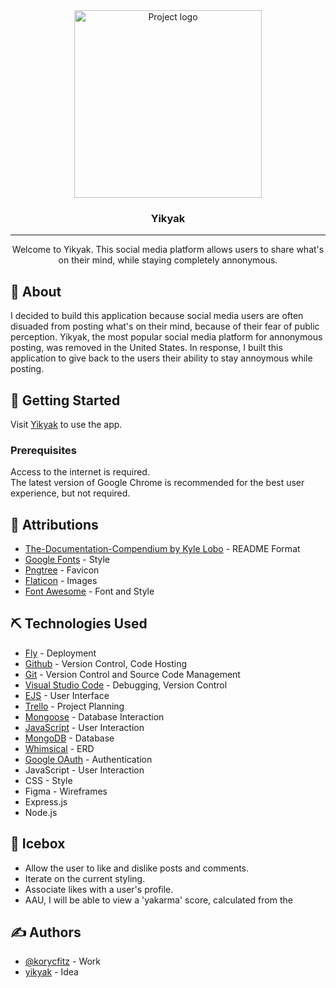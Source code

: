 <div align="center">
 <img src="/assets/yik-yak.png" alt="Project logo" height=300px></a>
</div>

<h3 align="center">Yikyak</h3>

---

<p align="center"> Welcome to Yikyak. This social media platform allows users to share what's on their mind, while staying completely annonymous.
</p>

## 🧐 About

I decided to build this application because social media users are often disuaded from posting what's on their mind, because of their fear of public perception. Yikyak, the most popular social media platform for annonymous posting, was removed in the United States. In response, I built this application to give back to the users their ability to stay annoymous while posting.

## 🏁 Getting Started

Visit <a href="https://annonymous.fly.dev/">Yikyak</a> to use the app.

### Prerequisites

Access to the internet is required.<br>
The latest version of Google Chrome is recommended for the best user experience, but not required.

## 🎈 Attributions

- [The-Documentation-Compendium by Kyle Lobo](https://github.com/kylelobo/The-Documentation-Compendium) - README Format
- [Google Fonts](https://fonts.google.com/) - Style
- [Pngtree](https://pngtree.com/so/ox-logo) - Favicon
- [Flaticon](https://www.flaticon.com) - Images
- [Font Awesome](Fonthttps://fontawesome.com/) - Font and Style

## ⛏️ Technologies Used

- [Fly](https://fly.io/) - Deployment
- [Github](https://github.com/) - Version Control, Code Hosting
- [Git](https://git-scm.com/) - Version Control and Source Code Management
- [Visual Studio Code](https://code.visualstudio.com/) - Debugging, Version Control
- [EJS](https://code.visualstudio.com/) - User Interface
- [Trello](https://code.visualstudio.com/) - Project Planning
- [Mongoose](https://code.visualstudio.com/) - Database Interaction
- [JavaScript](https://code.visualstudio.com/) - User Interaction
- [MongoDB](https://code.visualstudio.com/) - Database
- [Whimsical](whimsical.com) - ERD
- [Google OAuth](https://developers.google.com/) - Authentication
- JavaScript - User Interaction
- CSS - Style
- Figma - Wireframes
- Express.js
- Node.js

## 🚀 Icebox

- Allow the user to like and dislike posts and comments.
- Iterate on the current styling.
- Associate likes with a user's profile.
- AAU, I will be able to view a 'yakarma' score, calculated from the 

## ✍️ Authors

- [@korycfitz](https://github.com/korycfitz) - Work
- [yikyak](https://yikyak.com/) - Idea